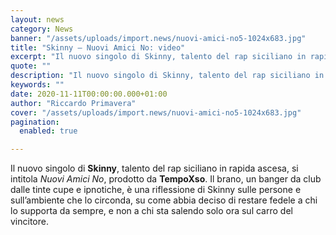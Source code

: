 ```yaml
---
layout: news
category: News
banner: "/assets/uploads/import.news/nuovi-amici-no5-1024x683.jpg"
title: "Skinny – Nuovi Amici No: video"
excerpt: "Il nuovo singolo di Skinny, talento del rap siciliano in rapida ascesa, si intitola Nuovi Amici No, prodotto da TempoXso. Il brano, un banger da club dalle tinte cupe e ipnotiche, è una riflessione di Skinny sulle persone e sull’ambiente che lo circonda, su come abbia deciso di restare fedele a chi lo supporta da [&hellip"
quote: ""
description: "Il nuovo singolo di Skinny, talento del rap siciliano in rapida ascesa, si intitola Nuovi Amici No, prodotto da TempoXso. Il brano, un banger da club dalle tinte cupe e ipnotiche, è una riflessione di Skinny sulle persone e sull’ambiente che lo circonda, su come abbia deciso di restare fedele a chi lo supporta da [&hellip"
keywords: ""
date: 2020-11-11T00:00:00.000+01:00
author: "Riccardo Primavera"
cover: "/assets/uploads/import.news/nuovi-amici-no5-1024x683.jpg"
pagination:
  enabled: true

---
```


Il nuovo singolo di **Skinny**, talento del rap siciliano in rapida ascesa, si intitola _Nuovi Amici No_, prodotto da **TempoXso**. Il brano, un banger da club dalle tinte cupe e ipnotiche, è una riflessione di Skinny sulle persone e sull’ambiente che lo circonda, su come abbia deciso di restare fedele a chi lo supporta da sempre, e non a chi sta salendo solo ora sul carro del vincitore.